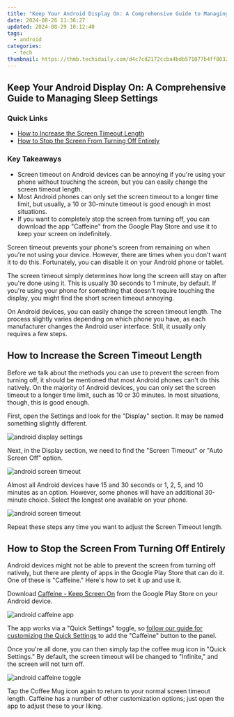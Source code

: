 ```yaml
---
title: "Keep Your Android Display On: A Comprehensive Guide to Managing Sleep Settings"
date: 2024-08-26 11:36:27
updated: 2024-08-29 10:12:40
tags:
  - android
categories:
  - tech
thumbnail: https://thmb.techidaily.com/d4c7cd2172ccba4bdb571077b4ff8032d0659877fcac86bca6c901b3999fdda4.jpg
---
```


## Keep Your Android Display On: A Comprehensive Guide to Managing Sleep Settings

### Quick Links

* [How to Increase the Screen Timeout Length](https://fox-info.techidaily.com/2024-approved-winning-the-race-elite-video-apps-for-windows-phones/)
* [How to Stop the Screen From Turning Off Entirely](https://facebook-video-share.techidaily.com/updated-deceptions-toll-consequences-of-fake-supporters-in-video-markets-for-2024/)

### Key Takeaways

* Screen timeout on Android devices can be annoying if you're using your phone without touching the screen, but you can easily change the screen timeout length.
* Most Android phones can only set the screen timeout to a longer time limit, but usually, a 10 or 30-minute timeout is good enough in most situations.
* If you want to completely stop the screen from turning off, you can download the app "Caffeine" from the Google Play Store and use it to keep your screen on indefinitely.

 Screen timeout prevents your phone's screen from remaining on when you're not using your device. However, there are times when you don't want it to do this. Fortunately, you can disable it on your Android phone or tablet.

 The screen timeout simply determines how long the screen will stay on after you're done using it. This is usually 30 seconds to 1 minute, by default. If you're using your phone for something that doesn't require touching the display, you might find the short screen timeout annoying.

 On Android devices, you can easily change the screen timeout length. The process slightly varies depending on which phone you have, as each manufacturer changes the Android user interface. Still, it usually only requires a few steps.

##  How to Increase the Screen Timeout Length

 Before we talk about the methods you can use to prevent the screen from turning off, it should be mentioned that most Android phones can't do this natively. On the majority of Android devices, you can only set the screen timeout to a longer time limit, such as 10 or 30 minutes. In most situations, though, this is good enough.

 First, open the Settings and look for the "Display" section. It may be named something slightly different.

![android display settings](https://static1.howtogeekimages.com/wordpress/wp-content/uploads/2023/12/screenshot_2023-12-05-16-45-48-67_fc704e6b13c4fb26bf5e411f75da84f2.jpg) 

 Next, in the Display section, we need to find the "Screen Timeout" or "Auto Screen Off" option.

![android screen timeout](https://static1.howtogeekimages.com/wordpress/wp-content/uploads/2023/12/screenshot_2023-12-05-16-46-03-69_fc704e6b13c4fb26bf5e411f75da84f2.jpg) 

 Almost all Android devices have 15 and 30 seconds or 1, 2, 5, and 10 minutes as an option. However, some phones will have an additional 30-minute choice. Select the longest one available on your phone.

![android screen timeout](https://static1.howtogeekimages.com/wordpress/wp-content/uploads/2023/12/screenshot_2023-12-05-16-46-17-34_fc704e6b13c4fb26bf5e411f75da84f2.jpg) 

 Repeat these steps any time you want to adjust the Screen Timeout length.

##  How to Stop the Screen From Turning Off Entirely

 Android devices might not be able to prevent the screen from turning off natively, but there are plenty of apps in the Google Play Store that can do it. One of these is "Caffeine." Here's how to set it up and use it.

 Download [Caffeine - Keep Screen On](https://www.anrdoezrs.net/links/3607085/type/dlg/sid/UUhtgUeUpU211777/https://play.google.com/store/apps/details?id=moe.zhs.caffeine&hl=en%5FUS) from the Google Play Store on your Android device.

![android caffeine app](https://static1.howtogeekimages.com/wordpress/wp-content/uploads/2023/12/screenshot_2023-12-05-16-46-57-04_b5a5c5cb02ca09c784c5d88160e2ec24.jpg) 

 The app works via a "Quick Settings" toggle, so [follow our guide for customizing the Quick Settings](https://video-content-creator.techidaily.com/updated-in-2024-uncover-the-best-green-screen-software-for-mac-video-editing/) to add the "Caffeine" button to the panel.

 Once you're all done, you can then simply tap the coffee mug icon in "Quick Settings." By default, the screen timeout will be changed to "Infinite," and the screen will not turn off.

![android caffeine toggle](https://static1.howtogeekimages.com/wordpress/wp-content/uploads/2023/12/screenshot_2023-12-05-16-47-17-77_daee99a6dac36362cd22bb0972c74d0e.jpg) 

 Tap the Coffee Mug icon again to return to your normal screen timeout length. Caffeine has a number of other customization options; just open the app to adjust these to your liking.

<ins class="adsbygoogle"
     style="display:block"
     data-ad-format="autorelaxed"
     data-ad-client="ca-pub-7571918770474297"
     data-ad-slot="1223367746"></ins>



<ins class="adsbygoogle"
     style="display:block"
     data-ad-client="ca-pub-7571918770474297"
     data-ad-slot="8358498916"
     data-ad-format="auto"
     data-full-width-responsive="true"></ins>
